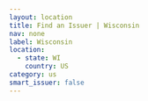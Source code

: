 ```yaml
---
layout: location
title: Find an Issuer | Wisconsin
nav: none
label: Wisconsin
location:
  - state: WI
    country: US
category: us
smart_issuer: false
---
```

